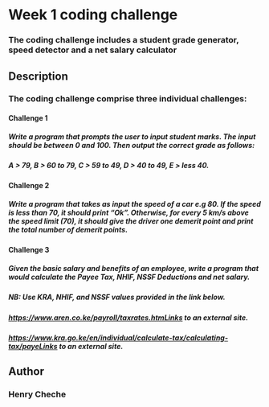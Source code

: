 # Week 1 coding challenge
### The coding challenge includes a student grade generator, speed detector and a net salary calculator
## Description
### The coding challenge comprise three individual challenges:
#### Challenge 1
##### Write a program that prompts the user to input student marks. The input should be between 0 and 100. Then output the correct grade as follows: 

##### A > 79, B > 60 to 79, C > 59 to 49, D > 40 to 49, E > less 40.
#### Challenge 2
##### Write a program that takes as input the speed of a car e.g 80. If the speed is less than 70, it should print “Ok”. Otherwise, for every 5 km/s above the speed limit (70), it should give the driver one demerit point and print the total number of demerit points.

#### Challenge 3
##### Given the basic salary and benefits of an employee, write a program that would calculate the Payee Tax, NHIF, NSSF Deductions and net salary.

 ##### NB: Use KRA, NHIF, and NSSF values provided in the link below.

##### https://www.aren.co.ke/payroll/taxrates.htmLinks to an external site.  

##### https://www.kra.go.ke/en/individual/calculate-tax/calculating-tax/payeLinks to an external site.
## Author
### Henry Cheche
